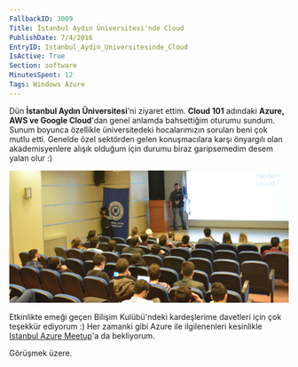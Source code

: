 ```yaml
---
FallbackID: 3009
Title: İstanbul Aydın Üniversitesi'nde Cloud 
PublishDate: 7/4/2016
EntryID: Istanbul_Aydin_Universitesinde_Cloud
IsActive: True
Section: software
MinutesSpent: 12
Tags: Windows Azure
---
```

Dün **İstanbul Aydın Üniversitesi**'ni ziyaret ettim. **Cloud 101** adındaki **Azure, AWS ve Google Cloud**'dan genel anlamda bahsettiğim oturumu sundum. Sunum boyunca özellikle üniversitedeki  hocalarımızın soruları beni çok mutlu etti. Genelde özel sektörden gelen konuşmacılara karşı önyargılı olan akademisyenlere alışık olduğum için durumu biraz garipsemedim desem yalan olur :)

![](media/Istanbul_Aydin_Universitesinde_Cloud/istanbul-aydin-universitesi.jpg)

Etkinlikte emeği geçen Bilişim Kulübü'ndeki kardeşlerime davetleri için çok teşekkür ediyorum :) Her zamanki gibi Azure ile ilgilenenleri kesinlikle [Istanbul Azure Meetup](http://www.meetup.com/Istanbul-Azure-Meetup/)'a da bekliyorum.

Görüşmek üzere.
